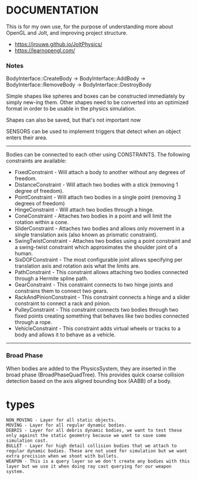 # DOCUMENTATION

This is for my own use, for the purpose of understanding more about OpenGL and Jolt, and improving project structure.

* https://jrouwe.github.io/JoltPhysics/
* https://learnopengl.com/

### Notes
BodyInterface::CreateBody -> BodyInterface::AddBody -> BodyInterface::RemoveBody -> BodyInterface::DestroyBody

Simple shapes like spheres and boxes can be constructed immediately by simply new-ing them. Other shapes need to be converted into an optimized format in order to be usable in the physics simulation.

Shapes can also be saved, but that's not important now

SENSORS can be used to implement triggers that detect when an object enters their area.

---
Bodies can be connected to each other using CONSTRAINTS. The following constraints are available:
* FixedConstraint - Will attach a body to another without any degrees of freedom.
* DistanceConstraint - Will attach two bodies with a stick (removing 1 degree of freedom).
* PointConstraint - Will attach two bodies in a single point (removing 3 degrees of freedom)
* HingeConstraint - Will attach two bodies through a hinge.
* ConeConstraint - Attaches two bodies in a point and will limit the rotation within a cone.
* SliderConstraint - Attaches two bodies and allows only movement in a single translation axis (also known as prismatic constraint).
* SwingTwistConstraint - Attaches two bodies using a point constraint and a swing-twist constraint which approximates the shoulder joint of a human.
* SixDOFConstraint - The most configurable joint allows specifying per translation axis and rotation axis what the limits are.
* PathConstraint - This constraint allows attaching two bodies connected through a Hermite spline path.
* GearConstraint - This constraint connects to two hinge joints and constrains them to connect two gears.
* RackAndPinionConstraint - This constraint connects a hinge and a slider constraint to connect a rack and pinion.
* PulleyConstraint - This constraint connects two bodies through two fixed points creating something that behaves like two bodies connected through a rope.
* VehicleConstraint - This constraint adds virtual wheels or tracks to a body and allows it to behave as a vehicle.

---
### Broad Phase
When bodies are added to the PhysicsSystem, they are inserted in the broad phase (BroadPhaseQuadTree). This provides quick coarse collision detection based on the axis aligned bounding box (AABB) of a body.

# types
    NON_MOVING - Layer for all static objects.
    MOVING - Layer for all regular dynamic bodies.
    DEBRIS - Layer for all debris dynamic bodies, we want to test these only against the static geometry because we want to save some simulation cost.
    BULLET - Layer for high detail collision bodies that we attach to regular dynamic bodies. These are not used for simulation but we want extra precision when we shoot with bullets.
    WEAPON - This is a query layer so we don't create any bodies with this layer but we use it when doing ray cast querying for our weapon system.

